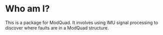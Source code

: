 # Who am I?

This is a package for ModQuad. It involves using IMU signal processing to
discover where faults are in a ModQuad structure.
